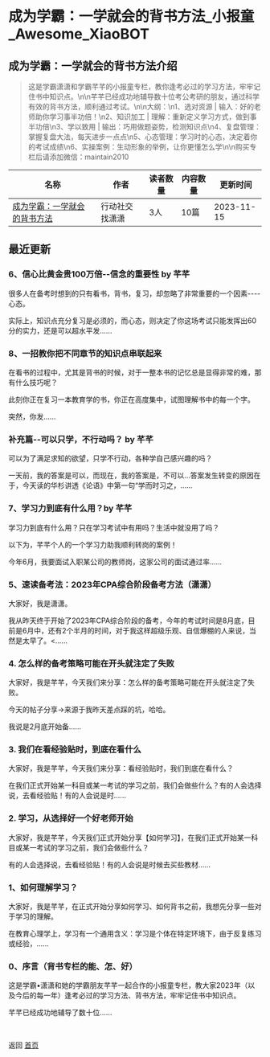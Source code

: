 # 成为学霸：一学就会的背书方法_小报童_Awesome_XiaoBOT

## 成为学霸：一学就会的背书方法介绍
> 这是学霸潇潇和学霸芊芊的小报童专栏，教你逢考必过的学习方法，牢牢记住书中知识点。\n\n芊芊已经成功地辅导数十位考公考研的朋友，通过科学有效的背书方法，顺利通过考试。\n\n大纲：\n1、选对资源 | 输入：好的老师助你学习事半功倍！\n2、知识加工 | 理解：重新定义学习方式，做到事半功倍\n3、学以致用 | 输出：巧用做题姿势，检测知识点\n4、复盘管理：掌握复盘大法，每天进步一点点\n5、心态管理：学习时的心态，决定着你的考试成绩\n6、实操案例：生动形象的举例，让你更懂怎么学\n\n购买专栏后请添加微信：maintain2010  
  


|名称|作者|读者数量|内容数量|更新时间|
|---|---|---|---|---|
|[成为学霸：一学就会的背书方法](https://xiaobot.net/p/bettermemory?refer=0b133df9-27dc-423b-8101-639049001c13)|行动社交找潇潇|3人|10篇|2023-11-15|

## 最近更新
### 6、信心比黄金贵100万倍--信念的重要性 by 芊芊

很多人在备考时想到的只有看书，背书，复习，却忽略了非常重要的一个因素----心态。

实际上，知识点充分复习是必须的，而心态，则决定了你这场考试只能发挥出60分的实力，还是可以超水平发......

### 8、一招教你把不同章节的知识点串联起来

在看书的过程中，尤其是背书的时候，对于一整本书的记忆总是显得非常的难，那有什么技巧呢？

此刻你正在复习一本教育学的书，你正在高度集中，试图理解书中的每一个字。

突然，你发......

### 补充篇--可以只学，不行动吗？ by 芊芊

可以为了满足求知的欲望，只学不行动，各种学自己感兴趣的吗？

一天前，我的答案是可以，而现在，我的答案是，不可以…答案发生转变的原因在于，今天读的华杉讲透《论语》中第一句“学而时习之，......

### 7、学习力到底有什么用？by 芊芊

学习力到底有什么用？只在学习考试中有用吗？生活中就没用了吗？

以下为，芊芊个人的一个学习力助我顺利转岗的案例！

今年6月，我要面试入职某公司的教师岗，这家公司的面试通过率......

### 5、速读备考法：2023年CPA综合阶段备考方法（潇潇）

大家好，我是潇潇。

我从昨天终于开始了2023年CPA综合阶段的备考，今年的考试时间是8月底，目前是6月中，还有2个半月的时间，对于我这样超级乐观、自信爆棚的人来说，当然是太早了。<......

### 4\. 怎么样的备考策略可能在开头就注定了失败

大家好，我是芊芊，今天我们来分享：怎么样的备考策略可能在开头就注定了失败。

今天的帖子分享→来源于我昨天差点踩的坑，哈哈。

我说是2月底开始备......

### 3\. 我们在看经验贴时，到底在看什么

大家好，我是芊芊，今天我们来分享：看经验贴时，我们到底在看什么？

在我们正式开始某一科目或某一考试的学习之前，我们会做些什么？有的人会选择说，去看经验贴！有的人会说是时......

### 2\. 学习，从选择好一个好老师开始

大家好，我是芊芊，今天我们正式开始分享【如何学习】，在我们正式开始某一科目或某一考试的学习之前，我们会做些什么？

有的人会选择说，去看经验贴！有的人会说是时候去买些教材......

### 1、如何理解学习？

大家好，我是芊芊，在正式开始分享如何学习、如何背书之前，我想先分享一些对于学习的理解。

在教育心理学上，学习有一个通用含义：学习是个体在特定环境下，由于反复练习或经验，......

### 0、序言（背书专栏的能、怎、好）

这是学霸•潇潇和她的学霸朋友芊芊一起合作的小报童专栏，教大家2023年（以及今后的每一年）逢考必过的学习方法、背书方法，牢牢记住书中知识点。

芊芊已经成功地辅导了数十位......


<a href="https://github.com/Reno9527/awesome-xiaobot" style="color: white; text-decoration: none;">awesome-xiaobot</a>

返回 [首页](../README.md)
